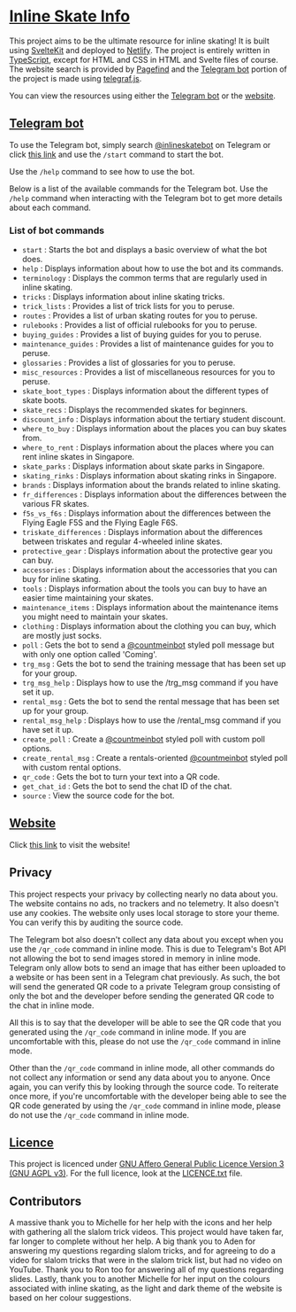 # [Inline Skate Info][website-link]

This project aims to be the ultimate resource for inline skating!
It is built using [SvelteKit](https://kit.svelte.dev)
and deployed to [Netlify](https://www.netlify.com).
The project is entirely written in
[TypeScript](https://www.typescriptlang.org),
except for HTML and CSS in HTML and Svelte files of course.
The website search is provided by [Pagefind](https://pagefind.app)
and the [Telegram bot][bot-link] portion of the project
is made using [telegraf.js](https://telegraf.js.org).

You can view the resources using either the
[Telegram bot][bot-link]
or the [website][website-link].

## [Telegram bot][bot-link]

To use the Telegram bot, simply search
[@inlineskatebot][bot-link] on Telegram
or click [this link][bot-link]
and use the `/start` command to start the bot.

Use the `/help` command to see how to use the bot.

Below is a list of the available commands for the Telegram bot.
Use the `/help` command when interacting with the Telegram bot
to get more details about each command.

### List of bot commands

- `start` : Starts the bot and displays a basic overview of
  what the bot does.
- `help` : Displays information about how to use the bot and its commands.
- `terminology` : Displays the common terms that are regularly
  used in inline skating.
- `tricks` : Displays information about inline skating tricks.
- `trick_lists` : Provides a list of trick lists for you to peruse.
- `routes` : Provides a list of urban skating routes for you to peruse.
- `rulebooks` : Provides a list of official rulebooks for you to peruse.
- `buying_guides` : Provides a list of buying guides for you to peruse.
- `maintenance_guides` : Provides a list of maintenance guides for you
  to peruse.
- `glossaries` : Provides a list of glossaries for you to peruse.
- `misc_resources` : Provides a list of miscellaneous resources for you
  to peruse.
- `skate_boot_types` : Displays information about the different types of
  skate boots.
- `skate_recs` : Displays the recommended skates for beginners.
- `discount_info` : Displays information about the tertiary student
  discount.
- `where_to_buy` : Displays information about the places you can buy
  skates from.
- `where_to_rent` : Displays information about the places where you
  can rent inline skates in Singapore.
- `skate_parks` : Displays information about skate parks in Singapore.
- `skating_rinks` : Displays information about skating rinks in Singapore.
- `brands` : Displays information about the brands related to
  inline skating.
- `fr_differences` : Displays information about the differences
  between the various FR skates.
- `f5s_vs_f6s` : Displays information about the differences between the
  Flying Eagle F5S and the Flying Eagle F6S.
- `triskate_differences` : Displays information about the differences
  between triskates and regular 4-wheeled inline skates.
- `protective_gear` : Displays information about the protective gear
  you can buy.
- `accessories` : Displays information about the accessories
  that you can buy for inline skating.
- `tools` : Displays information about the tools you can buy to
  have an easier time maintaining your skates.
- `maintenance_items` : Displays information about the maintenance items
  you might need to maintain your skates.
- `clothing` : Displays information about the clothing you can buy,
  which are mostly just socks.
- `poll` : Gets the bot to send a [@countmeinbot] styled poll message
  but with only one option called 'Coming'.
- `trg_msg` : Gets the bot to send the training message
  that has been set up for your group.
- `trg_msg_help` : Displays how to use the /trg_msg command
  if you have set it up.
- `rental_msg` : Gets the bot to send the rental message that
  has been set up for your group.
- `rental_msg_help` : Displays how to use the /rental_msg command
  if you have set it up.
- `create_poll` : Create a [@countmeinbot] styled poll with
  custom poll options.
- `create_rental_msg` : Create a rentals-oriented [@countmeinbot] styled
  poll with custom rental options.
- `qr_code` : Gets the bot to turn your text into a QR code.
- `get_chat_id` : Gets the bot to send the chat ID of the chat.
- `source` : View the source code for the bot.

## [Website][website-link]

Click [this link][website-link] to visit the website!

## Privacy

This project respects your privacy by collecting nearly no data about you.
The website contains no ads, no trackers and no telemetry.
It also doesn't use any cookies.
The website only uses local storage to store your theme.
You can verify this by auditing the source code.

The Telegram bot also doesn't collect any data about you except
when you use the `/qr_code` command in inline mode.
This is due to Telegram's Bot API not allowing the bot to send images
stored in memory in inline mode.
Telegram only allow bots to send an image
that has either been uploaded to a website
or has been sent in a Telegram chat previously.
As such, the bot will send the generated QR code to a
private Telegram group consisting of only the bot and the developer
before sending the generated QR code to the chat in inline mode.

All this is to say that the developer will be able to see the
QR code that you generated using the `/qr_code` command in inline mode.
If you are uncomfortable with this,
please do not use the `/qr_code` command in inline mode.

Other than the `/qr_code` command in inline mode,
all other commands do not collect any information
or send any data about you to anyone.
Once again, you can verify this by looking through the source code.
To reiterate once more, if you're uncomfortable with the developer being able
to see the QR code generated by using the `/qr_code` command in inline mode,
please do not use the `/qr_code` command in inline mode.

## [Licence][licence-file]

This project is licenced under
[GNU Affero General Public Licence Version 3 (GNU AGPL v3)][licence-file].
For the full licence, look at the [LICENCE.txt][licence-file] file.

## Contributors

A massive thank you to Michelle for her help with the icons
and her help with gathering all the slalom trick videos.
This project would have taken far, far longer to complete without her help.
A big thank you to Aden for answering my questions regarding slalom tricks,
and for agreeing to do a video for slalom tricks
that were in the slalom trick list, but had no video on YouTube.
Thank you to Ron too for answering all of my questions regarding slides.
Lastly, thank you to another Michelle for her input on the colours
associated with inline skating,
as the light and dark theme of the website is based on her colour suggestions.

[website-link]: https://inline-skate-info.netlify.app
[bot-link]: https://t.me/inlineskatebot
[@countmeinbot]: https://t.me/countmeinbot
[licence-file]: LICENCE.txt

